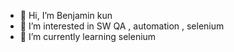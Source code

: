 - 👋 Hi, I’m Benjamin kun
- 👀 I’m interested in SW QA , automation , selenium 
- 🌱 I’m currently learning selenium


<!---
benikun88/benikun88 is a ✨ special ✨ repository because its `README.md` (this file) appears on your GitHub profile.
You can click the Preview link to take a look at your changes.
--->
